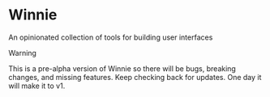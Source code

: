 # Winnie

An opinionated collection of tools for building user interfaces

> [!Warning]
> This is a pre-alpha version of Winnie so there will be bugs, breaking changes, and missing features. Keep checking back for updates. One day it will make it to v1.
